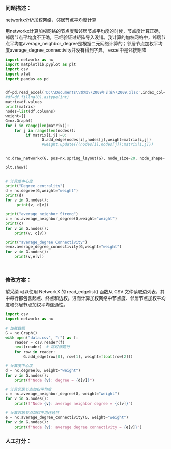 ### 问题描述：
<p>networkx分析加权网络，邻居节点平均度计算</p>
用networkx计算加权网络的节点度和邻居节点平均度的时候，节点度计算正确，邻居节点平均度不正确，已经验证过矩阵导入没错。我计算的加权网络中，邻居节点平均度average_neighbor_degree是根据二元网络计算的；邻居节点加权平均度average_degree_connectivity并没有得到字典。
excel中是邻接矩阵

```python
import networkx as nx
import matplotlib.pyplot as plt
import csv
import xlwt
import pandas as pd


df=pd.read_excel('D:\\Documents\\文档\\2009年计算\\2009.xlsx',index_col=0)
#df=df.fillna(0).astype(int)
matrix=df.values
print(matrix)
nodes=list(df.columns)
weight={}
G=nx.Graph()
for i in range(len(matrix)):
    for j in range(len(nodes)):
         if matrix[i,j]!=0:
                G.add_edge(nodes[i],nodes[j],weight=matrix[i,j])
                #weight.update({(nodes[i],nodes[j]):matrix[i,j]})


nx.draw_networkx(G, pos=nx.spring_layout(G), node_size=20, node_shape='o', width=1, style='solid', font_size=8)

plt.show()


# 计算度中心度
print("Degree centrality")
d = nx.degree(G,weight="weight")
print(d)
for v in G.nodes():
     print(v, d[v])

print("average_neighbor Streng")
c = nx.average_neighbor_degree(G,weight="weight")
print(c)
for v in G.nodes():
    print(v, c[v])

print("average_degree Connectivity")
e=nx.average_degree_connectivity(G,weight="weight")
for v in G.nodes():
    print(v,e[v])

 
```

### 修改方案：
望采纳
可以使用 NetworkX 的 read_edgelist() 函数从 CSV 文件读取边列表，其中每行都包含起点、终点和边权。进而计算加权网络中节点度、邻居节点加权平均度和邻居节点加权平均连通性。

```python
import csv
import networkx as nx

# 加载数据
G = nx.Graph()
with open("data.csv", "r") as f:
    reader = csv.reader(f)
    next(reader)  # 跳过标题行
    for row in reader:
        G.add_edge(row[0], row[1], weight=float(row[2]))

# 计算度中心度
d = nx.degree(G, weight="weight")
for v in G.nodes():
    print(f"Node {v}: degree = {d[v]}")

# 计算邻居节点加权平均度
c = nx.average_neighbor_degree(G, weight="weight")
for v in G.nodes():
    print(f"Node {v}: average neighbor degree = {c[v]}")

# 计算邻居节点加权平均连通性
e = nx.average_degree_connectivity(G, weight="weight")
for v in G.nodes():
    print(f"Node {v}: average degree connectivity = {e[v]}")

```

### 人工打分：
